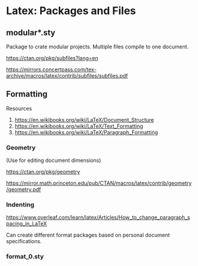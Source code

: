 # Latex: Packages and Files


## modular*.sty

Package to crate modular projects. Multiple files compile to one document. 

https://ctan.org/pkg/subfiles?lang=en

https://mirrors.concertpass.com/tex-archive/macros/latex/contrib/subfiles/subfiles.pdf


## Formatting

Resources

1. https://en.wikibooks.org/wiki/LaTeX/Document_Structure
2. https://en.wikibooks.org/wiki/LaTeX/Text_Formatting
3. https://en.wikibooks.org/wiki/LaTeX/Paragraph_Formatting

### Geometry
(Use for editing document dimensions)

https://ctan.org/pkg/geometry

https://mirror.math.princeton.edu/pub/CTAN/macros/latex/contrib/geometry/geometry.pdf


### Indenting
https://www.overleaf.com/learn/latex/Articles/How_to_change_paragraph_spacing_in_LaTeX

Can create different format packages based on personal document specifications.

### format_0.sty




